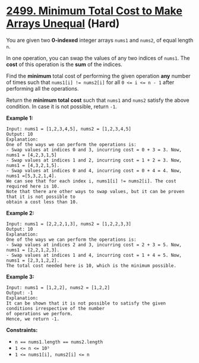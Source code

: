# [2499. Minimum Total Cost to Make Arrays Unequal][link] (Hard)

[link]: https://leetcode.com/problems/minimum-total-cost-to-make-arrays-unequal/

You are given two **0-indexed** integer arrays `nums1` and `nums2`, of equal length `n`.

In one operation, you can swap the values of any two indices of `nums1`. The **cost** of this
operation is the **sum** of the indices.

Find the **minimum** total cost of performing the given operation **any** number of times such that
`nums1[i] != nums2[i]` for all `0 <= i <= n - 1` after performing all the operations.

Return the **minimum total cost** such that  `nums1` and `nums2` satisfy the above condition. In
case it is not possible, return `-1`.

**Example 1:**

```
Input: nums1 = [1,2,3,4,5], nums2 = [1,2,3,4,5]
Output: 10
Explanation:
One of the ways we can perform the operations is:
- Swap values at indices 0 and 3, incurring cost = 0 + 3 = 3. Now, nums1 = [4,2,3,1,5]
- Swap values at indices 1 and 2, incurring cost = 1 + 2 = 3. Now, nums1 = [4,3,2,1,5].
- Swap values at indices 0 and 4, incurring cost = 0 + 4 = 4. Now, nums1 =[5,3,2,1,4].
We can see that for each index i, nums1[i] != nums2[i]. The cost required here is 10.
Note that there are other ways to swap values, but it can be proven that it is not possible to
obtain a cost less than 10.
```

**Example 2:**

```
Input: nums1 = [2,2,2,1,3], nums2 = [1,2,2,3,3]
Output: 10
Explanation:
One of the ways we can perform the operations is:
- Swap values at indices 2 and 3, incurring cost = 2 + 3 = 5. Now, nums1 = [2,2,1,2,3].
- Swap values at indices 1 and 4, incurring cost = 1 + 4 = 5. Now, nums1 = [2,3,1,2,2].
The total cost needed here is 10, which is the minimum possible.
```

**Example 3:**

```
Input: nums1 = [1,2,2], nums2 = [1,2,2]
Output: -1
Explanation:
It can be shown that it is not possible to satisfy the given conditions irrespective of the number
of operations we perform.
Hence, we return -1.
```

**Constraints:**

- `n == nums1.length == nums2.length`
- `1 <= n <= 10⁵`
- `1 <= nums1[i], nums2[i] <= n`
